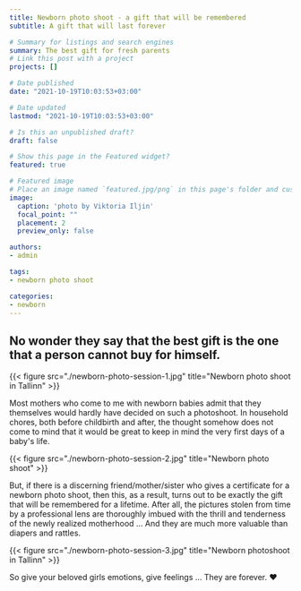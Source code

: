 ```yaml
---
title: Newborn photo shoot - a gift that will be remembered
subtitle: A gift that will last forever

# Summary for listings and search engines
summary: The best gift for fresh parents
# Link this post with a project
projects: []

# Date published
date: "2021-10-19T10:03:53+03:00"

# Date updated
lastmod: "2021-10-19T10:03:53+03:00"

# Is this an unpublished draft?
draft: false

# Show this page in the Featured widget?
featured: true

# Featured image
# Place an image named `featured.jpg/png` in this page's folder and customize its options here.
image:
  caption: 'photo by Viktoria Iljin'
  focal_point: ""
  placement: 2
  preview_only: false

authors:
- admin

tags:
- newborn photo shoot

categories:
- newborn
---
```

## No wonder they say that the best gift is the one that a person cannot buy for himself.

{{< figure src="./newborn-photo-session-1.jpg" title="Newborn photo shoot in Tallinn" >}}

Most mothers who come to me with newborn babies admit that they themselves would hardly have decided on such a photoshoot.
In household chores, both before childbirth and after, the thought somehow does not come to mind that it would be great to keep in mind the very first days of a baby's life.

{{< figure src="./newborn-photo-session-2.jpg" title="Newborn photo shoot" >}}

But, if there is a discerning friend/mother/sister who gives a certificate for a newborn photo shoot, then this, as a result, turns out to be exactly the gift that will be remembered for a lifetime.
After all, the pictures stolen from time by a professional lens are thoroughly imbued with the thrill and tenderness of the newly realized motherhood ... And they are much more valuable than diapers and rattles.

{{< figure src="./newborn-photo-session-3.jpg" title="Newborn photoshoot in Tallinn" >}}

So give your beloved girls emotions, give feelings ... They are forever. ❤️
